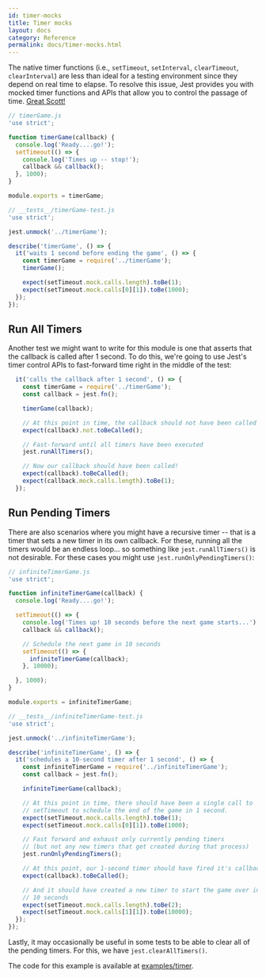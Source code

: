 ```yaml
---
id: timer-mocks
title: Timer mocks
layout: docs
category: Reference
permalink: docs/timer-mocks.html
---
```


The native timer functions (i.e., `setTimeout`, `setInterval`, `clearTimeout`,
`clearInterval`) are less than ideal for a testing environment since they depend
on real time to elapse. To resolve this issue, Jest provides you with mocked
timer functions and APIs that allow you to control the passage of time.
[Great Scott!](https://www.youtube.com/watch?v=5gVv10J4nio)

```javascript
// timerGame.js
'use strict';

function timerGame(callback) {
  console.log('Ready....go!');
  setTimeout(() => {
    console.log('Times up -- stop!');
    callback && callback();
  }, 1000);
}

module.exports = timerGame;
```

```javascript
// __tests__/timerGame-test.js
'use strict';

jest.unmock('../timerGame');

describe('timerGame', () => {
  it('waits 1 second before ending the game', () => {
    const timerGame = require('../timerGame');
    timerGame();

    expect(setTimeout.mock.calls.length).toBe(1);
    expect(setTimeout.mock.calls[0][1]).toBe(1000);
  });
});
```

## Run All Timers

Another test we might want to write for this module is one that asserts that the
callback is called after 1 second. To do this, we're going to use Jest's timer
control APIs to fast-forward time right in the middle of the test:

```javascript
  it('calls the callback after 1 second', () => {
    const timerGame = require('../timerGame');
    const callback = jest.fn();

    timerGame(callback);

    // At this point in time, the callback should not have been called yet
    expect(callback).not.toBeCalled();

    // Fast-forward until all timers have been executed
    jest.runAllTimers();

    // Now our callback should have been called!
    expect(callback).toBeCalled();
    expect(callback.mock.calls.length).toBe(1);
  });
```

## Run Pending Timers

There are also scenarios where you might have a recursive timer -- that is a
timer that sets a new timer in its own callback. For these, running all the
timers would be an endless loop… so something like `jest.runAllTimers()` is not
desirable. For these cases you might use `jest.runOnlyPendingTimers()`:

```javascript
// infiniteTimerGame.js
'use strict';

function infiniteTimerGame(callback) {
  console.log('Ready....go!');

  setTimeout(() => {
    console.log('Times up! 10 seconds before the next game starts...');
    callback && callback();

    // Schedule the next game in 10 seconds
    setTimeout(() => {
      infiniteTimerGame(callback);
    }, 10000);

  }, 1000);
}

module.exports = infiniteTimerGame;
```

```javascript
// __tests__/infiniteTimerGame-test.js
'use strict';

jest.unmock('../infiniteTimerGame');

describe('infiniteTimerGame', () => {
  it('schedules a 10-second timer after 1 second', () => {
    const infiniteTimerGame = require('../infiniteTimerGame');
    const callback = jest.fn();

    infiniteTimerGame(callback);

    // At this point in time, there should have been a single call to
    // setTimeout to schedule the end of the game in 1 second.
    expect(setTimeout.mock.calls.length).toBe(1);
    expect(setTimeout.mock.calls[0][1]).toBe(1000);

    // Fast forward and exhaust only currently pending timers
    // (but not any new timers that get created during that process)
    jest.runOnlyPendingTimers();

    // At this point, our 1-second timer should have fired it's callback
    expect(callback).toBeCalled();

    // And it should have created a new timer to start the game over in
    // 10 seconds
    expect(setTimeout.mock.calls.length).toBe(2);
    expect(setTimeout.mock.calls[1][1]).toBe(10000);
  });
});
```
Lastly, it may occasionally be useful in some tests to be able to clear all of
the pending timers. For this, we have `jest.clearAllTimers()`.

The code for this example is available at
[examples/timer](https://github.com/facebook/jest/tree/master/examples/timer).
